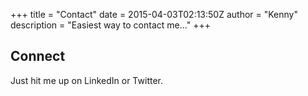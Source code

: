 +++
title = "Contact"
date = 2015-04-03T02:13:50Z
author = "Kenny"
description = "Easiest way to contact me..."
+++

## Connect

Just hit me up on LinkedIn or Twitter.